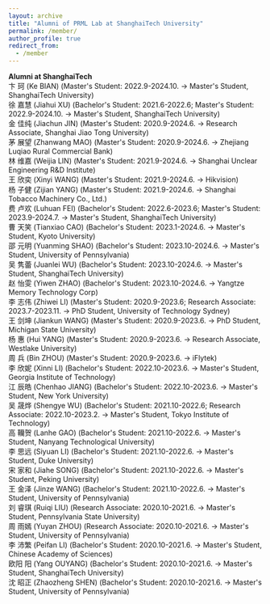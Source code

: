 ```yaml
---
layout: archive
title: "Alumni of PRML Lab at ShanghaiTech University"
permalink: /member/
author_profile: true
redirect_from:
  - /member
---
```


**Alumni at ShanghaiTech** <br />
卞 珂 (Ke BIAN) (Master's Student: 2022.9-2024.10. -> Master's Student, ShanghaiTech University) <br /> 
徐 嘉慧 (Jiahui XU) (Bachelor's Student: 2021.6-2022.6; Master's Student: 2022.9-2024.10. -> Master's Student, ShanghaiTech University) <br /> 
金 佳纯 (Jiachun JIN) (Master's Student: 2020.9-2024.6. -> Research Associate, Shanghai Jiao Tong University) <br /> 
茅 展望 (Zhanwang MAO) (Master's Student: 2020.9-2024.6. -> Zhejiang Luqiao Rural Commercial Bank) <br /> 
林 维嘉 (Weijia LIN) (Master's Student: 2021.9-2024.6. -> Shanghai Unclear Engineering R&D Institute) <br /> 
王 欣奕 (Xinyi WANG) (Master's Student: 2021.9-2024.6. -> Hikvision) <br /> 
杨 子健 (Zijian YANG) (Master's Student: 2021.9-2024.6. -> Shanghai Tobacco Machinery Co., Ltd.)  <br /> 
费 卢欢 (Luhuan FEI) (Bachelor's Student: 2022.6-2023.6; Master's Student: 2023.9-2024.7. -> Master's Student, ShanghaiTech University) <br /> 
曹 天笑 (Tianxiao CAO) (Bachelor's Student: 2023.1-2024.6. -> Master's Student, Kyoto University) <br />
邵 元明	(Yuanming SHAO) (Bachelor's Student: 2023.10-2024.6. -> Master's Student, University of Pennsylvania) <br />
吴 隽蕾 (Juanlei WU) (Bachelor's Student: 2023.10-2024.6. -> Master's Student, ShanghaiTech University) <br />
赵 怡雯 (Yiwen ZHAO) (Bachelor's Student: 2023.10-2024.6. -> Yangtze Memory Technology Corp) <br />
李 志伟 (Zhiwei LI) (Master's Student: 2020.9-2023.6; Research Associate: 2023.7-2023.11. -> PhD Student, University of Technology Sydney) <br />
王 剑坤 (Jiankun WANG) (Master's Student: 2020.9-2023.6. -> PhD Student, Michigan State University) <br />
杨 惠 (Hui YANG) (Master's Student: 2020.9-2023.6. -> Research Associate, Westlake University) <br />
周 兵 (Bin ZHOU) (Master's Student: 2020.9-2023.6. -> iFlytek) <br />
李 欣妮 (Xinni LI) (Bachelor's Student: 2022.10-2023.6. -> Master's Student, Georgia Institute of Technology) <br />
江 辰皓 (Chenhao JIANG) (Bachelor's Student: 2022.10-2023.6. -> Master's Student, New York University) <br />
吴 晟烨 (Shengye WU) (Bachelor's Student: 2021.10-2022.6; Research Associate: 2022.10-2023.2. -> Master's Student, Tokyo Institute of Technology) <br />
高 韊贺 (Lanhe GAO) (Bachelor's Student: 2021.10-2022.6. -> Master's Student, Nanyang Technological University) <br /> 
李 思远 (Siyuan LI) (Bachelor's Student: 2021.10-2022.6. -> Master's Student, Duke University) <br /> 
宋 家和 (Jiahe SONG) (Bachelor's Student: 2021.10-2022.6. -> Master's Student, Peking University) <br /> 
王 金泽 (Jinze WANG) (Bachelor's Student: 2021.10-2022.6. -> Master's Student, University of Pennsylvania) <br /> 
刘 睿琪 (Ruiqi LIU) (Research Associate: 2020.10-2021.6. -> Master's Student, Pennsylvania State University) <br /> 
周 雨嫣 (Yuyan ZHOU) (Research Associate: 2020.10-2021.6. -> Master's Student, University of Pennsylvania) <br /> 
李 沛繁 (Peifan LI) (Bachelor's Student: 2020.10-2021.6. -> Master's Student, Chinese Academy of Sciences) <br />
欧阳 阳 (Yang OUYANG) (Bachelor's Student: 2020.10-2021.6. -> Master's Student, ShanghaiTech University) <br />
沈 昭正 (Zhaozheng SHEN) (Bachelor's Student: 2020.10-2021.6. -> Master's Student, University of Pennsylvania) <br />

<!---**Undergraduate Student** <br />--->
